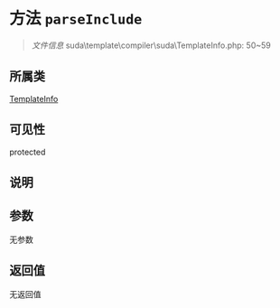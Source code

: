 # 方法 `parseInclude`

> *文件信息* suda\template\compiler\suda\TemplateInfo.php: 50~59

## 所属类 

[TemplateInfo](../TemplateInfo.md)

## 可见性

protected

## 说明



## 参数


无参数


## 返回值

无返回值
